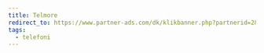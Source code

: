 ```yaml
---
title: Telmore
redirect_to: https://www.partner-ads.com/dk/klikbanner.php?partnerid=28187&bannerid=70555&htmlurl=https://www.telmore.dk/telmoreplay
tags:
  - telefoni
---
```

